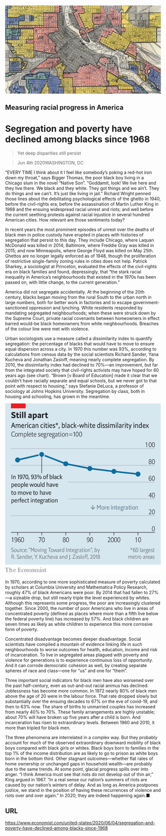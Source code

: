 ![](./images/20200606_USP506.jpg)

## Measuring racial progress in America

# Segregation and poverty have declined among blacks since 1968

> Yet deep disparities still persist

> Jun 4th 2020WASHINGTON, DC

“EVERY TIME I think about it I feel like somebody’s poking a red-hot iron down my throat,” says Bigger Thomas, the poor black boy living in a Chicago slum in the novel “Native Son”. “Goddamit, look! We live here and they live there. We black and they white. They got things and we ain’t. They do things and we can’t. It’s just like living in jail.” Richard Wright penned those lines about the debilitating psychological effects of the ghetto in 1940, before the civil-rights era; before the assassination of Martin Luther King in 1968 and the ensuing widespread racial unrest and riots; and well before the current seething protests against racial injustice in several hundred American cities. How relevant are those sentiments today?

In recent years the most prominent episodes of unrest over the deaths of black men in police custody have erupted in places with histories of segregation that persist to this day. They include Chicago, where Laquan McDonald was killed in 2014; Baltimore, where Freddie Gray was killed in 2015; and now Minneapolis, where George Floyd was killed on May 25th. Ghettos are no longer legally enforced as of 1948, though the proliferation of restrictive single-family zoning rules in cities does not help. Patrick Sharkey, a sociologist at Princeton, evaluated the effects of the civil-rights era on black families and found, depressingly, that “the stark racial inequality in America’s neighbourhoods that existed in the 1970s has been passed on, with little change, to the current generation.”

America did not segregate accidentally. At the beginning of the 20th century, blacks began moving from the rural South to the urban north in large numbers, both for better work in factories and to escape government-sanctioned oppression and lynching. White residents responded by mandating segregated neighbourhoods; when these were struck down by the Supreme Court, private racial covenants between homeowners in effect barred would-be black homeowners from white neighbourhoods. Breaches of the colour line were met with violence.

Urban sociologists use a measure called a dissimilarity index to quantify segregation: the percentage of blacks that would have to move to ensure equal dispersion across a city. In 1970 this number was 93%, according to calculations from census data by the social scientists Richard Sander, Yana Kucheva and Jonathan Zasloff, meaning nearly complete segregation. By 2010, the dissimilarity index had declined to 70%—an improvement, but far from the integrated society that civil-rights activists may have hoped for 60 years ago (see chart). “Brown [v Board of Education] made it clear that we couldn’t have racially separate and equal schools, but we never got to that point with respect to housing,” says Stefanie DeLuca, a professor of sociology at Johns Hopkins University. Segregation by class, both in housing and schooling, has grown in the meantime.

![](./images/20200606_USC857.png)

In 1970, according to one more sophisticated measure of poverty calculated by scholars at Columbia University and Mathematica Policy Research, roughly 47% of black Americans were poor. By 2014 that had fallen to 27%—a sizeable drop, but still nearly triple the level experienced by whites. Although this represents some progress, the poor are increasingly clustered together. Since 2000, the number of poor Americans who live in areas of concentrated poverty (defined as places where more than a fifth live below the federal poverty line) has increased by 57%. And black children are seven times as likely as white children to experience this more corrosive form of poverty.

Concentrated disadvantage becomes deeper disadvantage. Social scientists have compiled a mountain of evidence linking life in such neighbourhoods to worse outcomes for health, education, income and risk of incarceration. To live in segregated areas plagued with poverty and violence for generations is to experience continuous loss of opportunity. And it can corrode democratic cohesion as well, by creating separate spheres of race and class—one for “us” and one for “them”.

Three important social indicators for black men have also worsened over the past half-century, even as out-and-out racial animus has declined. Joblessness has become more common. In 1972 nearly 80% of black men above the age of 20 were in the labour force. That rate dropped slowly but substantially over the ensuing decades to 67% on the eve of covid-19, and then to 63% now. The share of births to unmarried couples has increased from nearly 40% to 70%. These family arrangements are highly unstable; about 70% will have broken up five years after a child is born. And incarceration has risen to extraordinary levels. Between 1960 and 2010, it more than tripled for black men.

The three phenomena are interrelated in a complex way. But they probably account for much of the observed extraordinary downward mobility of black boys compared with black girls or whites. Black boys born to families in the top 1% of the income distribution are as likely to go to prison as white boys born in the bottom third. Other stagnant outcomes—whether flat rates of home ownership or unchanged gaps in household wealth—are probably due to the same trends. At some point, glacial progress spills over into anger. “I think America must see that riots do not develop out of thin air,” King argued in 1967. “In a real sense our nation’s summers of riots are caused by our nation’s winters of delay. And as long as America postpones justice, we stand in the position of having these recurrences of violence and riots over and over again.” In 2020, they are indeed happening again.■

## URL

https://www.economist.com/united-states/2020/06/04/segregation-and-poverty-have-declined-among-blacks-since-1968
